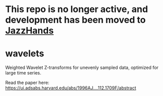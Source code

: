 # This repo is no longer active, and development has been moved to [JazzHands](https://github.com/project-wavelets/JazzHands)

# wavelets
Weighted Wavelet Z-transforms for unevenly sampled data, optimized for large time series.

Read the paper here: https://ui.adsabs.harvard.edu/abs/1996AJ....112.1709F/abstract
